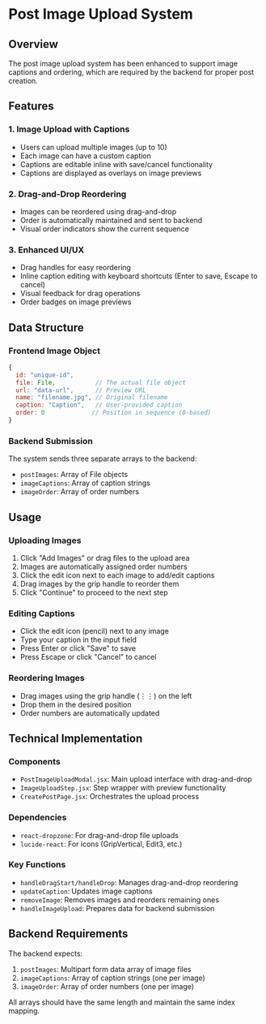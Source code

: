 # Post Image Upload System

## Overview
The post image upload system has been enhanced to support image captions and ordering, which are required by the backend for proper post creation.

## Features

### 1. Image Upload with Captions
- Users can upload multiple images (up to 10)
- Each image can have a custom caption
- Captions are editable inline with save/cancel functionality
- Captions are displayed as overlays on image previews

### 2. Drag-and-Drop Reordering
- Images can be reordered using drag-and-drop
- Order is automatically maintained and sent to backend
- Visual order indicators show the current sequence

### 3. Enhanced UI/UX
- Drag handles for easy reordering
- Inline caption editing with keyboard shortcuts (Enter to save, Escape to cancel)
- Visual feedback for drag operations
- Order badges on image previews

## Data Structure

### Frontend Image Object
```javascript
{
  id: "unique-id",
  file: File,           // The actual file object
  url: "data-url",      // Preview URL
  name: "filename.jpg", // Original filename
  caption: "Caption",   // User-provided caption
  order: 0             // Position in sequence (0-based)
}
```

### Backend Submission
The system sends three separate arrays to the backend:
- `postImages`: Array of File objects
- `imageCaptions`: Array of caption strings
- `imageOrder`: Array of order numbers

## Usage

### Uploading Images
1. Click "Add Images" or drag files to the upload area
2. Images are automatically assigned order numbers
3. Click the edit icon next to each image to add/edit captions
4. Drag images by the grip handle to reorder them
5. Click "Continue" to proceed to the next step

### Editing Captions
- Click the edit icon (pencil) next to any image
- Type your caption in the input field
- Press Enter or click "Save" to save
- Press Escape or click "Cancel" to cancel

### Reordering Images
- Drag images using the grip handle (⋮⋮) on the left
- Drop them in the desired position
- Order numbers are automatically updated

## Technical Implementation

### Components
- `PostImageUploadModal.jsx`: Main upload interface with drag-and-drop
- `ImageUploadStep.jsx`: Step wrapper with preview functionality
- `CreatePostPage.jsx`: Orchestrates the upload process

### Dependencies
- `react-dropzone`: For drag-and-drop file uploads
- `lucide-react`: For icons (GripVertical, Edit3, etc.)

### Key Functions
- `handleDragStart/handleDrop`: Manages drag-and-drop reordering
- `updateCaption`: Updates image captions
- `removeImage`: Removes images and reorders remaining ones
- `handleImageUpload`: Prepares data for backend submission

## Backend Requirements

The backend expects:
1. `postImages`: Multipart form data array of image files
2. `imageCaptions`: Array of caption strings (one per image)
3. `imageOrder`: Array of order numbers (one per image)

All arrays should have the same length and maintain the same index mapping. 